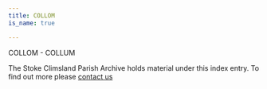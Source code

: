 ```yaml
---
title: COLLOM
is_name: true

---
```


COLLOM - COLLUM


The Stoke Climsland Parish Archive holds material under this index entry. To find out more please [contact us](/contact/)
